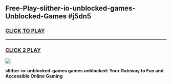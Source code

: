 
## Free-Play-slither-io-unblocked-games-Unblocked-Games #j5dn5
<h3>
<a href="https://news.freeplayer.one?title=slither-io-unblocked-games&ref=8M">CLICK TO PLAY</a></h3>
<hr>

<h3>
<a href="https://news.freeplayer.one?title=slither-io-unblocked-games&ref=8M">CLICK 2 PLAY</a>
  
</h3>

<a href="https://news.freeplayer.one?title=slither-io-unblocked-games&ref=8M"><img src="https://clearcache.store/games.png"></a>


**slither-io-unblocked-games games unblocked: Your Gateway to Fun and Accessible Online Gaming**
